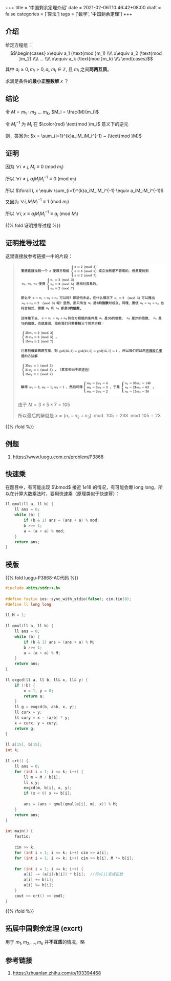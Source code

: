 +++
title = '中国剩余定理介绍'
date = 2021-02-06T10:46:42+08:00
draft = false
categories = ['算法']
tags = ['数学', '中国剩余定理']
+++

## 介绍
给定方程组：
$$\begin{cases} 
x\equiv a_1 (\text{mod }m_1) \\\\
x\equiv a_2 (\text{mod }m_2) \\\\
... \\\\
x\equiv a_k (\text{mod }m_k) \\\\
\end{cases}$$

其中 $a_i \geq 0, m_i > 0, a_i,m_i \in \mathbb{Z}$, 且 $m_i$ 之间**两两互质**。

求满足条件的**最小正整数解** $x$ ？

## 结论

令 $M = m_1 \cdot m_2 ~... ~m_k$, $M_i = \frac{M}{m_i}$

令 $M_i^{-1}$ 为 $M_i$ 在 $\color{red} \text{mod }m_i$ 意义下的逆元

则，答案为: $x = \sum_{i=1}^{k}a_iM_iM_i^{-1} ~ (\text{mod }M)$


## 证明

因为 $\forall i \neq j, M_i \equiv 0 ~(\text{mod } m_j)$

所以 $\forall i \neq j, a_iM_iM_i^{-1} \equiv 0~ (\text{mod } m_j)$

所以 $\forall i, x \equiv \sum_{i=1}^{k}a_iM_iM_i^{-1} \equiv a_iM_iM_i^{-1}$

又因为 $\forall i, M_iM_i^{-1} \equiv 1 ~(\text{mod } m_i)$

所以 $\forall i, x \equiv a_iM_iM_i^{-1} \equiv a_i ~ (\text{mod } M_i)$

{{% fold 证明推导过程 %}}
## 证明推导过程

这里直接放参考链接一中的片段：
> ![image](/images/003/1.png)
> 
> 由于 $M = 3\times5\times7 = 105$
> 
> 所以最后的解就是 $x = (n_1 + n_2 + n_3) ~\bmod ~ 105 = 233 ~ \bmod 105 = 23$

{{% /fold %}}

## 例题
1. https://www.luogu.com.cn/problem/P3868

## 快速乘
在题目中，有可能出现 $\bmod$ 接近 $1e18$ 的情况，有可能会爆 long long，所以在计算大数乘法时，要用快速乘（原理类似于快速幂）：

```cpp
ll qmul(ll a, ll b) {
    ll ans = 0;
    while (b) {
        if (b & 1) ans = (ans + a) % mod;
        b >>= 1;
        a = (a + a) % mod;
    }
    return ans;
}
```

## 模版

{{% fold luogu-P3868-AC代码 %}}

```cpp
#include <bits/stdc++.h>
 
#define fastio ios::sync_with_stdio(false); cin.tie(0);
#define ll long long

ll M = 1;

ll qmul(ll a, ll b) {
    ll ans = 0;
    while (b) {
        if (b & 1) ans = (ans + a) % M;
        b >>= 1;
        a = (a + a) % M;
    }
    return ans;
}

ll exgcd(ll a, ll b, ll& x, ll& y) {
    if (!b) {
        x = 1, y = 0;
        return a;
    }
    ll g = exgcd(b, a%b, x, y);
    ll curx = y;
    ll cury = x - (a/b) * y;
    x = curx; y = cury;
    return g;
}

ll a[15], b[15];
int k;

ll crt() {
    ll ans = 0;
    for (int i = 1; i <= k; i++) {
        ll m = M / b[i];
        ll x,y;
        exgcd(m, b[i], x, y);
        if (x < 0) x += b[i];

        ans = (ans + qmul(qmul(a[i], m), x)) % M;
    }
    return ans;
}

int main() {
    fastio;

    cin >> k;
    for (int i = 1; i <= k; i++) cin >> a[i];
    for (int i = 1; i <= k; i++) cin >> b[i], M *= b[i];

    for (int i = 1; i <= k; i++) {
        a[i] -= (a[i]/b[i]) * b[i];  //将a[i]变成正数
        a[i] += b[i];
        a[i] %= b[i];
    }
    cout << crt() << endl;
}
```

{{% /fold %}}


## 拓展中国剩余定理 (excrt)
用于 $m_1,m_2,...,m_k$ 并**不互质**的情况，略


## 参考链接
1. https://zhuanlan.zhihu.com/p/103394468
